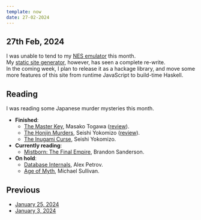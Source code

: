 ```yaml
---
template: now
date: 27-02-2024
---
```

## 27th Feb, 2024

I was unable to tend to my [NES emulator](https://github.com/srijan-paul/nez) this month.<br>
My [static site generator](https://github.com/srijan-paul/bark), however, has seen a complete re-write. <br>
In the coming week, I plan to release it as a hackage library, and move some more features of this site from runtime JavaScript to build-time Haskell.

## Reading

I was reading some Japanese murder mysteries this month.

- **Finished**:
	- [The Master Key](https://en.wikipedia.org/wiki/The_Master_Key_(Togawa_novel)), Masako Togawa ([review](/blog/the-master-key)).
	- [The Honjin Murders](https://en.wikipedia.org/wiki/The_Honjin_Murders), Seishi Yokomizo ([review](/blog/the-honjin-murders)).
	- [The Inugami Curse](https://en.wikipedia.org/wiki/The_Inugami_Curse), Seishi Yokomizo.
- **Currently reading**:
	- [Mistborn: The Final Empire](https://en.wikipedia.org/wiki/Mistborn:_The_Final_Empire), Brandon Sanderson.
- **On hold**:
	- [Database Internals](https://www.databass.dev/), Alex Petrov.
	- [Age of Myth](https://en.wikipedia.org/wiki/Age_of_Myth), Michael Sullivan.
## Previous
- [January 25, 2024](/now/jan-25-2024)
- [January 3, 2024](/now/jan-3-2024)